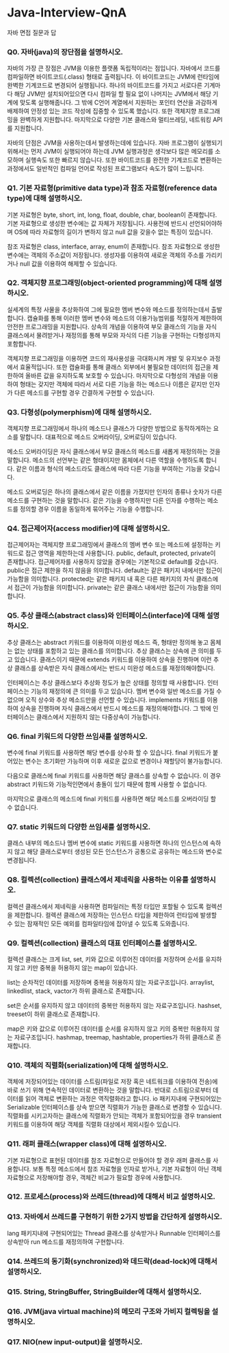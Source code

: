 # Java-Interview-QnA
자바 면접 질문과 답

### Q0. 자바(java)의 장단점을 설명하시오.
자바의 가장 큰 장점은 JVM을 이용한 플랫폼 독립적이라는 점입니다. 자바에서 코드를 컴파일하면 바이트코드(.class) 형태로 출력됩니다. 이 바이트코드는 JVM에 런타임에 완벽한 기계코드로 변경되어 실행됩니다. 하나의 바이트코드를 가지고 서로다른 기계마다 해당 JVM만 설치되어있으면 다시 컴파일 할 필요 없이 나머지는 JVM에서 해당 기계에 맞도록 실행해줍니다. 그 밖에 C언어 계열에서 지원하는 포인터 연산을 과감하게 배제하여 안정성 있는 코드 작성에 집중할 수 있도록 했습니다. 또한 객체지향 프로그래밍을 완벽하게 지원합니다. 마지막으로 다양한 기본 클래스와 멀티쓰레딩, 네트워킹 API를 지원합니다.

자바의 단점은 JVM을 사용하는데서 발생하는데에 있습니다. 자바 프로그램이 실행되기 위해서는 먼저 JVM이 실행되어야 하는데 JVM 실행과정은 생각보다 많은 메모리를 소모하며 실행속도 또한 빠르지 않습니다. 또한 바이트코드를 완전한 기계코드로 변환하는 과정에서도 일반적인 컴파일 언어로 작성된 프로그램보다 속도가 많이 느립니다.

### Q1. 기본 자료형(primitive data type)과 참조 자료형(reference data type)에 대해 설명하시오.
기본 자료형은 byte, short, int, long, float, double, char, boolean이 존재합니다. 기본 자료형으로 생성한 변수에는 값 자체가 저장됩니다. 사용전에 반드시 선언되어야하며 OS에 따라 자료형의 길이가 변하지 않고 null 값을 갖을수 없는 특징이 있습니다.

참조 자료형은 class, interface, array, enum이 존재합니다. 참조 자료형으로 생성한 변수에는 객체의 주소값이 저장됩니다. 생성자를 이용하여 새로운 객체의 주소를 가리키거나 null 값을 이용하여 해제할 수 있습니다.

### Q2. 객체지향 프로그래밍(object-oriented programming)에 대해 설명하시오.
실세계의 특정 사물을 추상화하여 그에 필요한 멤버 변수와 메소드를 정의하는데서 출발합니다. 캡슐화를 통해 이러한 멤버 변수와 메소드의 이용가능범위를 적절하게 제한하여 안전한 프로그래밍을 지원합니다. 상속의 개념을 이용하여 부모 클래스의 기능을 자식 클래스에서 물려받거나 재정의를 통해 부모와 자식의 다른 기능을 구현하는 다형성까지 포함합니다.

객체지향 프로그래밍을 이용하면 코드의 재사용성을 극대화시켜 개발 및 유지보수 과정에서 효율적입니다. 또한 캡슐화를 통해 클래스 외부에서 불필요한 데이터의 접근을 제한하여 올바른 값을 유지하도록 보호할 수 있습니다. 마지막으로 다형성의 개념을 이용하여 형태는 갖지만 객체에 따라서 서로 다른 기능을 하는 메소드나 이름은 같지만 인자가 다른 메소드를 구현할 경우 간결하게 구현할 수 있습니다.

### Q3. 다형성(polymerphism)에 대해 설명하시오.
객체지향 프로그래밍에서 하나의 메소드나 클래스가 다양한 방법으로 동작하게하는 요소를 말합니다. 대표적으로 메소드 오버라이딩, 오버로딩이 있습니다.

메소드 오버라이딩은 자식 클래스에서 부모 클래스의 메소드를 새롭게 재정의하는 것을 말합니다. 메소드의 선언부는 같은 형태이지만 몸체에서 다른 역할을 수행하도록 합니다. 같은 이름과 형식의 메소드라도 클래스에 따라 다른 기능을 부여하는 기능을 갖습니다.

메소드 오버로딩은 하나의 클래스에서 같은 이름을 가졌지만 인자의 종류나 숫자가 다른 메소드를 구현하는 것을 말합니다. 같은 기능을 수행하지만 다른 인자를 수행하는 메소드를 정의할 경우 이름을 동일하게 묶어주는 기능을 수행합니다.

### Q4. 접근제어자(access modifier)에 대해 설명하시오.
접근제어자는 객체지향 프로그래밍에서 클래스의 멤버 변수 또는 메소드에 설정하는 키워드로 접근 영역을 제한하는데 사용합니다. public, default, protected, private이 존재합니다. 접근제어자를 사용하지 않았을 경우에는 기본적으로 default를 갖습니다. public은 접근 제한을 하지 않음을 의미합니다. default는 같은 패키지 내에서만 접근이 가능함을 의미합니다. protected는 같은 패키지 내 혹은 다른 패키지의 자식 클래스에서 접근이 가능함을 의미합니다. private는 같은 클래스 내에서만 접근이 가능함을 의미합니다.

### Q5. 추상 클래스(abstract class)와 인터페이스(interface)에 대해 설명하시오.
추상 클래스는 abstract 키워드를 이용하여 미완성 메소드 즉, 형태만 정의해 놓고 몸체는 없는 상태를 포함하고 있는 클래스를 의미합니다. 추상 클래스는 상속에 큰 의미를 두고 있습니다. 클래스이기 때문에 extends 키워드를 이용하여 상속을 진행하며 이런 추상 클래스를 상속받은 자식 클래스에서는 반드시 미완성 메소드를 재정의해야합니다.

인터페이스는 추상 클래스보다 추상화 정도가 높은 상태를 정의할 때 사용합니다. 인터페이스는 기능의 재정의에 큰 의미를 두고 있습니다. 멤버 변수와 일반 메소드를 가질 수 없으며 오직 상수와 추상 메소드만을 선언할 수 있습니다. implements 키워드를 이용하여 상속을 진행하며 자식 클래스에서 반드시 메소드를 재정의해야합니다. 그 밖에 인터페이스는 클래스에서 지원하지 않는 다중상속이 가능합니다.

### Q6. final 키워드의 다양한 쓰임새를 설명하시오.
변수에 final 키워드를 사용하면 해당 변수를 상수화 할 수 있습니다. final 키워드가 붙어있는 변수는 초기화만 가능하며 이후 새로운 값으로 변경이나 재할당이 불가능합니다.

다음으로 클래스에 final 키워드를 사용하면 해당 클래스를 상속할 수 없습니다. 이 경우 abstract 키워드와 기능적인면에서 충돌이 있기 때문에 함께 사용할 수 없습니다.

마지막으로 클래스의 메소드에 final 키워드를 사용하면 해당 메소드를 오버라이딩 할 수 없습니다.

### Q7. static 키워드의 다양한 쓰임새를 설명하시오.
클래스 내부의 메소드나 멤버 변수에 static 키워드를 사용하면 하나의 인스턴스에 속하지 않고 해당 클래스로부터 생성된 모든 인스턴스가 공통으로 공유하는 메소드와 변수로 변경됩니다.

### Q8. 컬렉션(collection) 클래스에서 제네릭을 사용하는 이유를 설명하시오.
컬렉션 클래스에서 제네릭을 사용하면 컴파일러는 특정 타입만 포할될 수 있도록 컬렉션을 제한합니다. 컬렉션 클래스에 저장하는 인스턴스 타입을 제한하여 런타임에 발생할 수 있는 잠재적인 모든 예외를 컴파일타임에 잡아낼 수 있도록 도와줍니다.

### Q9. 컬렉션(collection) 클래스의 대표 인터페이스를 설명하시오.
컬렉션 클래스는 크게 list, set, 키와 값으로 이루어진 데이터를 저장하며 순서를 유지하지 않고 키만 중복을 허용하지 않는 map이 있습니다.

list는 순차적인 데이터를 저장하며 중복을 허용하지 않는 자료구조입니다. arraylist, linkedlist, stack, vactor가 하위 클래스로 존재합니다.

set은 순서를 유지하지 않고 데이터의 중복만 허용하지 않는 자료구조입니다. hashset, treeset이 하위 클래스로 존재합니다.

map은 키와 값으로 이루어진 데이터를 순서를 유지하지 않고 키의 중복만 허용하지 않는 자료구조입니다. hashmap, treemap, hashtable, properties가 하위 클래스로 존재합니다.

### Q10. 객체의 직렬화(serialization)에 대해 설명하시오.
객체에 저장되어있는 데이터를 스트림(파일로 저장 혹은 네트워크를 이용하여 전송)에 바로 쓰기 위해 연속적인 데이터로 변환하는 것을 말합니다. 반대로 스트림으로부터 데이터를 읽어 객체로 변환하는 과정은 역직렬화라고 합니다. io 패키지내에 구현되어있는 Serializable 인터페이스를 상속 받으면 직렬화가 가능한 클래스로 변경할 수 있습니다. 직렬화를 시키고자하는 클래스에 직렬화가 안되는 객체가 포함되어있을 경우 transient 키워드를 이용하여 해당 객체를 직렬화 대상에서 제외시킬수 있습니다.

### Q11. 래퍼 클래스(wrapper class)에 대해 설명하시오.
기본 자료형으로 표현된 데이터를 참조 자료형으로 만들어야 할 경우 래퍼 클래스를 사용합니다. 보통 특정 메소드에서 참조 자료형을 인자로 받거나, 기본 자료형이 아닌 객체 자료형으로 저장해야할 경우, 객체간 비교가 필요할 경우에 사용합니다.

### Q12. 프로세스(process)와 쓰레드(thread)에 대해서 비교 설명하시오.

### Q13. 자바에서 쓰레드를 구현하기 위한 2가지 방법을 간단하게 설명하시오.
lang 패키지내에 구현되어있는 Thread 클래스를 상속받거나 Runnable 인터페이스를 상속받아 run 메소드를 재정의하여 구현합니다.

### Q14. 쓰레드의 동기화(synchronized)와 데드락(dead-lock)에 대해서 설명하시오.

### Q15. String, StringBuffer, StringBuilder에 대해서 설명하시오.

### Q16. JVM(java virtual machine)의 메모리 구조와 가비지 컬렉팅을 설명하시오.

### Q17. NIO(new input-output)을 설명하시오.
